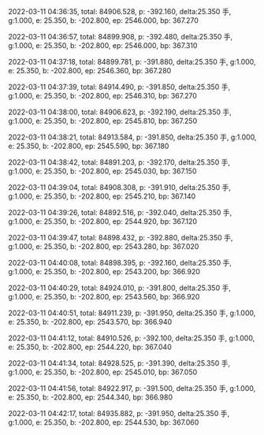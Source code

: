2022-03-11 04:36:35, total: 84906.528, p: -392.160, delta:25.350 手, g:1.000, e: 25.350, b: -202.800, ep: 2546.000, bp: 367.270

2022-03-11 04:36:57, total: 84899.908, p: -392.480, delta:25.350 手, g:1.000, e: 25.350, b: -202.800, ep: 2546.000, bp: 367.310

2022-03-11 04:37:18, total: 84899.781, p: -391.880, delta:25.350 手, g:1.000, e: 25.350, b: -202.800, ep: 2546.360, bp: 367.280

2022-03-11 04:37:39, total: 84914.490, p: -391.850, delta:25.350 手, g:1.000, e: 25.350, b: -202.800, ep: 2546.310, bp: 367.270

2022-03-11 04:38:00, total: 84906.623, p: -392.190, delta:25.350 手, g:1.000, e: 25.350, b: -202.800, ep: 2545.810, bp: 367.250

2022-03-11 04:38:21, total: 84913.584, p: -391.850, delta:25.350 手, g:1.000, e: 25.350, b: -202.800, ep: 2545.590, bp: 367.180

2022-03-11 04:38:42, total: 84891.203, p: -392.170, delta:25.350 手, g:1.000, e: 25.350, b: -202.800, ep: 2545.030, bp: 367.150

2022-03-11 04:39:04, total: 84908.308, p: -391.910, delta:25.350 手, g:1.000, e: 25.350, b: -202.800, ep: 2545.210, bp: 367.140

2022-03-11 04:39:26, total: 84892.516, p: -392.040, delta:25.350 手, g:1.000, e: 25.350, b: -202.800, ep: 2544.920, bp: 367.120

2022-03-11 04:39:47, total: 84898.432, p: -392.880, delta:25.350 手, g:1.000, e: 25.350, b: -202.800, ep: 2543.280, bp: 367.020

2022-03-11 04:40:08, total: 84898.395, p: -392.160, delta:25.350 手, g:1.000, e: 25.350, b: -202.800, ep: 2543.200, bp: 366.920

2022-03-11 04:40:29, total: 84924.010, p: -391.800, delta:25.350 手, g:1.000, e: 25.350, b: -202.800, ep: 2543.560, bp: 366.920

2022-03-11 04:40:51, total: 84911.239, p: -391.950, delta:25.350 手, g:1.000, e: 25.350, b: -202.800, ep: 2543.570, bp: 366.940

2022-03-11 04:41:12, total: 84910.526, p: -392.100, delta:25.350 手, g:1.000, e: 25.350, b: -202.800, ep: 2544.220, bp: 367.040

2022-03-11 04:41:34, total: 84928.525, p: -391.390, delta:25.350 手, g:1.000, e: 25.350, b: -202.800, ep: 2545.010, bp: 367.050

2022-03-11 04:41:56, total: 84922.917, p: -391.500, delta:25.350 手, g:1.000, e: 25.350, b: -202.800, ep: 2544.340, bp: 366.980

2022-03-11 04:42:17, total: 84935.882, p: -391.950, delta:25.350 手, g:1.000, e: 25.350, b: -202.800, ep: 2544.530, bp: 367.060